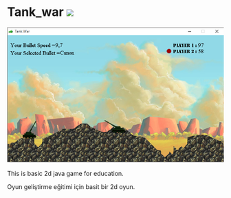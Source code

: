 ﻿# Tank_war  <img src="https://travis-ci.org/msoner1/Tank_war.svg?branch=master" />

<img src="https://github.com/msoner1/Tank_war/blob/master/tank_war.PNG" />

This is basic 2d java game for education.

Oyun geliştirme eğitimi için basit bir 2d oyun.
